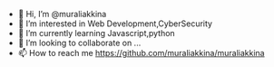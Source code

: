 - 👋 Hi, I’m @muraliakkina
- 👀 I’m interested in Web Development,CyberSecurity
- 🌱 I’m currently learning Javascript,python
- 💞️ I’m looking to collaborate on ...
- 📫 How to reach me https://github.com/muraliakkina/muraliakkina

<!---
muraliakkina/muraliakkina is a ✨ special ✨ repository because its `README.md` (this file) appears on your GitHub profile.
You can click the Preview link to take a look at your changes.
--->
